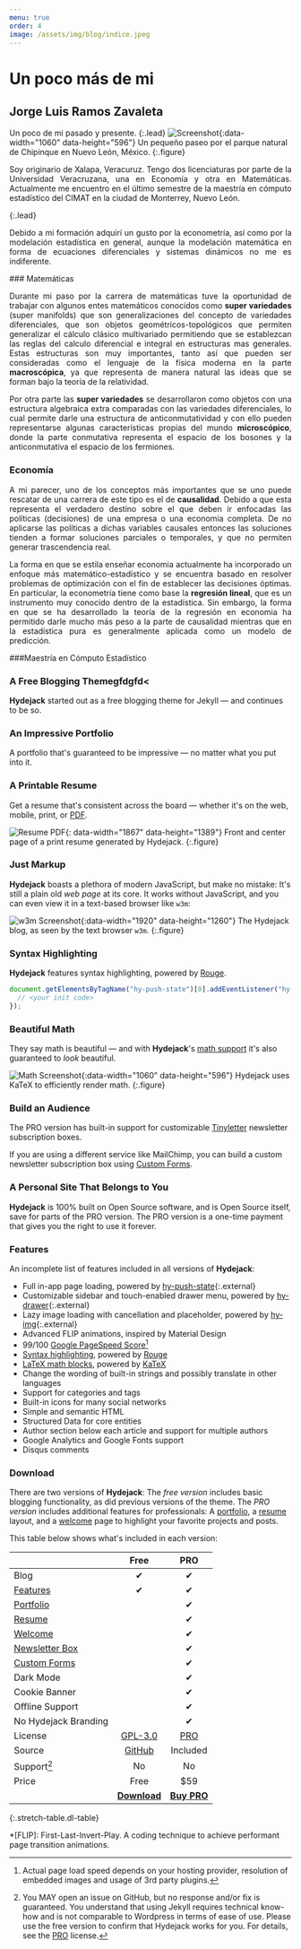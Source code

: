 ```yaml
---
menu: true
order: 4
image: /assets/img/blog/indice.jpeg
---
```


# Un poco más de mi
## Jorge Luis Ramos Zavaleta

Un poco de mi pasado y presente.
{:.lead}
![Screenshot](assets/img/blog/índice.jpeg){:data-width="1060" data-height="596"}
Un pequeño paseo por el parque natural de Chipinque en Nuevo León, México.
{:.figure}
<p style='text-align: justify;'>
  Soy originario de Xalapa, Veracuruz. Tengo dos licenciaturas por parte de la Universidad Veracruzana, una en Economía y otra en Matemáticas. Actualmente me encuentro en el último semestre de la maestría en cómputo estadístico del CIMAT en la ciudad de Monterrey, Nuevo León.
</p>
{:.lead}
<p style='text-align: justify;'>
Debido a mi formación adquirí un gusto por la econometría, así como por la modelación estadística en general, aunque la modelación matemática en forma de ecuaciones diferenciales y sistemas dinámicos no me es indiferente.
</p>
### Matemáticas
<p style='text-align: justify;'>
Durante mi paso por la carrera de matemáticas tuve la oportunidad de trabajar con algunos entes matemáticos conocidos como <b>super variedades</b> (super manifolds) que son generalizaciones del concepto de variedades diferenciales, que son objetos geométricos-topológicos que permiten generalizar el cálculo clásico multivariado permitiendo que se establezcan las reglas del calculo diferencial e integral en estructuras mas generales. Estas estructuras son muy importantes, tanto así que pueden ser consideradas como el lenguaje de la física moderna en la parte <b>macroscópica</b>, ya que representa de manera natural las ideas que se forman bajo la teoría de la relatividad.
</p>
<p style='text-align: justify;'>
Por otra parte las <b>super variedades</b> se desarrollaron como objetos con una estructura algebraica extra comparadas con las variedades diferenciales, lo cual permite darle una estructura de anticonmutatividad y con ello pueden representarse algunas características propias del mundo  <b>microscópico</b>, donde la parte conmutativa representa el espacio de los bosones y la anticonmutativa el espacio de los fermiones.
</p>

### Economía
<p style='text-align: justify;'>
A mi parecer, uno de los conceptos más importantes que se uno puede rescatar de una carrera de este tipo es el de <b>causalidad</b>. Debido a que esta representa el verdadero destino sobre el que deben ir enfocadas las políticas (decisiones) de una empresa o una economia completa. De no aplicarse las políticas a dichas variables causales entonces las soluciones tienden a formar soluciones parciales o temporales, y que no permiten generar trascendencia real.
</p>
<p style='text-align: justify;'>
La forma en que se estila enseñar economia actualmente ha incorporado un enfoque más matemático-estadístico y se encuentra basado en resolver problemas de optimización con el fin de establecer las decisiones óptimas. En particular, la econometría tiene como base la <b>regresión lineal</b>, que es un instrumento muy conocido dentro de la estadística. Sin embargo, la forma en que se ha desarrollado la teoría de la regresión en economia ha permitido darle mucho más peso a la parte de causalidad mientras que en la estadística pura es generalmente aplicada como un modelo de predicción.
</p>

###Maestría en Cómputo Estadístico

### A Free Blogging Themegfdgfd<
**Hydejack** started out as a free blogging theme for Jekyll — and continues to be so.

<!--posts-->


### An Impressive Portfolio
A portfolio that's guaranteed to be impressive — no matter what you put into it.

<!--projects-->


### A Printable Resume
Get a resume that's consistent across the board — whether it's on the web, mobile, print, or [PDF](assets/Resume.pdf).

![Resume PDF](assets/img/blog/resume.png){: data-width="1867" data-height="1389"}
Front and center page of a print resume generated by Hydejack.
{:.figure}


### Just Markup
**Hydejack** boasts a plethora of modern JavaScript, but make no mistake: It's still a plain old *web page* at its core. It works without JavaScript, and you can even view it in a text-based browser like `w3m`:

![w3m Screenshot](assets/img/blog/w3m.png){:data-width="1920" data-height="1260"}
The Hydejack blog, as seen by the text browser `w3m`.
{:.figure}


### Syntax Highlighting
**Hydejack** features syntax highlighting, powered by [Rouge].

```js
document.getElementsByTagName("hy-push-state")[0].addEventListener("hy-push-state-load", function() {
  // <your init code>
});
```


### Beautiful Math
They say math is beautiful — and with **Hydejack**'s [math support][latex] it's also guaranteed to *look* beautiful.

![Math Screenshot](assets/img/blog/example-content-iii.jpg){:data-width="1060" data-height="596"}
Hydejack uses KaTeX to efficiently render math.
{:.figure}

<!-- $$
\begin{aligned}
  \phi(x,y) &= \phi \left(\sum_{i=1}^n x_ie_i, \sum_{j=1}^n y_je_j \right) \\[2em]
            &= \sum_{i=1}^n \sum_{j=1}^n x_i y_j \phi(e_i, e_j)            \\[2em]
            &= (x_1, \ldots, x_n)
               \left(\begin{array}{ccc}
                 \phi(e_1, e_1)  & \cdots & \phi(e_1, e_n) \\
                 \vdots          & \ddots & \vdots         \\
                 \phi(e_n, e_1)  & \cdots & \phi(e_n, e_n)
               \end{array}\right)
               \left(\begin{array}{c}
                 y_1    \\
                 \vdots \\
                 y_n
               \end{array}\right)
\end{aligned}
$$ -->


### Build an Audience
The PRO version has built-in support for customizable [Tinyletter] newsletter subscription boxes.

If you are using a different service like MailChimp, you can build a custom newsletter subscription box using [Custom Forms][forms].


### A Personal Site That Belongs to You
**Hydejack** is 100% built on Open Source software, and is Open Source itself, save for parts of the PRO version. The PRO version is a one-time payment that gives you the right to use it forever.


### Features
An incomplete list of features included in all versions of **Hydejack**:

* Full in-app page loading, powered by [hy-push-state]{:.external}
* Customizable sidebar and touch-enabled drawer menu, powered by [hy-drawer]{:.external}
* Lazy image loading with cancellation and placeholder, powered by [hy-img]{:.external}
* Advanced FLIP animations, inspired by Material Design
* 99/100 [Google PageSpeed Score][gpss][^2]
* [Syntax highlighting](#syntax-highlighting), powered by [Rouge]
* [LaTeX math blocks][latex], powered by [KaTeX]
* Change the wording of built-in strings and possibly translate in other languages
* Support for categories and tags
* Built-in icons for many social networks
* Simple and semantic HTML
* Structured Data for core entities
* Author section below each article and support for multiple authors
* Google Analytics and Google Fonts support
* Disqus comments


### Download
There are two versions of **Hydejack**: The *free version* includes basic blogging functionality, as did previous versions of the theme.
The *PRO version* includes additional features for professionals:
A [portfolio], a [resume] layout, and a [welcome] page to highlight your favorite projects and posts.

This table below shows what's included in each version:

|                        | Free           | PRO      |
|:-----------------------|:--------------:|:--------:|
| Blog                   | &#x2714;       | &#x2714; |
| [Features]             | &#x2714;       | &#x2714; |
| [Portfolio]            |                | &#x2714; |
| [Resume]               |                | &#x2714; |
| [Welcome]              |                | &#x2714; |
| [Newsletter Box][news] |                | &#x2714; |
| [Custom Forms][forms]  |                | &#x2714; |
| Dark Mode              |                | &#x2714; |
| Cookie Banner          |                | &#x2714; |
| Offline Support        |                | &#x2714; |
| No Hydejack Branding   |                | &#x2714; |
| License                | [GPL-3.0][lic] | [PRO]    |
| Source                 | [GitHub][src]  | Included |
| Support[^1]            | No             | No       |
| Price                  | Free           | $59      |
| | [**Download**][kit] | [**Buy PRO**][buy] |
{:.stretch-table.dl-table}

[^1]: You MAY open an issue on GitHub, but no response and/or fix is guaranteed.
      You understand that using Jekyll requires technical know-how and is not comparable to Wordpress in terms of ease of use. Please use the free version to confirm that Hydejack works for you. For details, see the [PRO] license.

[^2]: Actual page load speed depends on your hosting provider, resolution of embedded images and usage of 3rd party plugins.

[blog]: https://hydejack.com/blog/
[portfolio]: https://hydejack.com/projects/
[resume]: https://hydejack.com/resume/
[download]: https://hydejack.com/download/
[welcome]: https://hydejack.com/
[forms]: https://hydejack.com/forms-by-example/

[features]: #features
[news]: #build-an-audience
[syntax]: #syntax-highlighting
[latex]: hydejack/_posts/2018-06-01-example-content-iii.md#math

[lic]: LICENSE.md
[pro]: licenses/PRO.md
[docs]: docs/README.md

[kit]: https://github.com/qwtel/hy-starter-kit/archive/v8.1.1.zip
[src]: https://github.com/qwtel/hydejack
[gem]: https://rubygems.org/gems/jekyll-theme-hydejack
[buy]: https://app.simplegoods.co/i/NATYVLYT

[gpss]: https://developers.google.com/speed/pagespeed/insights/?url=https%3A%2F%2Fhydejack.com%2F
[hy-push-state]: https://qwtel.com/hy-push-state/
[hy-drawer]: https://qwtel.com/hy-drawer/
[hy-img]: https://qwtel.com/hy-img/
[rouge]: http://rouge.jneen.net
[katex]: https://khan.github.io/KaTeX/
[tinyletter]: https://tinyletter.com/

*[FLIP]: First-Last-Invert-Play. A coding technique to achieve performant page transition animations.
